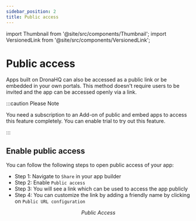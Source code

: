 ```yaml
---
sidebar_position: 2
title: Public access
---
```


import Thumbnail from '@site/src/components/Thumbnail';
import VersionedLink from '@site/src/components/VersionedLink';

# Public access

Apps built on DronaHQ can also be accessed as a public link or be embedded in your own portals. This method doesn't require users to be invited and the app can be accessed openly via a link. 

:::caution Please Note

You need a subscription to an Add-on of public and embed apps to access this feature completely. You can enable trial to try out this feature.

:::

## Enable public access

You can follow the following steps to open public access of your app:

- Step 1: Navigate to `Share` in your app builder
- Step 2: Enable `Public access`
- Step 3: You will see a link which can be used to access the app publicly
- Step 4: You can customize the link by adding a friendly name by clicking on `Public URL configuration`

<figure>
  <Thumbnail src="/img/accessing-apps/public-access.png" alt="Public Access" width='100%'/>
  <figcaption align = "center"><i>Public Access</i></figcaption>
</figure>


